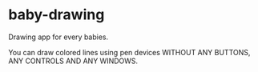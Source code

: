 # baby-drawing
Drawing app for every babies.

You can draw colored lines using pen devices WITHOUT ANY BUTTONS, ANY CONTROLS AND ANY WINDOWS.
